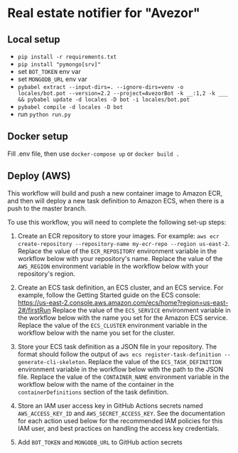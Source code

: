 # Real estate notifier for "Avezor"

## Local setup

- `pip install -r requirements.txt`
- `pip install "pymongo[srv]"`
- set `BOT_TOKEN` env var
- set `MONGODB_URL` env var
- `pybabel extract --input-dirs=. --ignore-dirs=venv -o locales/bot.pot --version=2.2 --project=AvezorBot -k __:1,2 -k ___ && pybabel update -d locales -D bot -i locales/bot.pot`
- `pybabel compile -d locales -D bot`
- run `python run.py`

## Docker setup

Fill .env file, then
use `docker-compose up` or `docker build .`

## Deploy (AWS)

 This workflow will build and push a new container image to Amazon ECR,
 and then will deploy a new task definition to Amazon ECS, when there is a push to the master branch.

 To use this workflow, you will need to complete the following set-up steps:

 1. Create an ECR repository to store your images.
    For example: `aws ecr create-repository --repository-name my-ecr-repo --region us-east-2`.
    Replace the value of the `ECR_REPOSITORY` environment variable in the workflow below with your repository's name.
    Replace the value of the `AWS_REGION` environment variable in the workflow below with your repository's region.

 2. Create an ECS task definition, an ECS cluster, and an ECS service.
    For example, follow the Getting Started guide on the ECS console:
      https://us-east-2.console.aws.amazon.com/ecs/home?region=us-east-2#/firstRun
    Replace the value of the `ECS_SERVICE` environment variable in the workflow below with the name you set for the Amazon ECS service.
    Replace the value of the `ECS_CLUSTER` environment variable in the workflow below with the name you set for the cluster.

 3. Store your ECS task definition as a JSON file in your repository.
    The format should follow the output of `aws ecs register-task-definition --generate-cli-skeleton`.
    Replace the value of the `ECS_TASK_DEFINITION` environment variable in the workflow below with the path to the JSON file.
    Replace the value of the `CONTAINER_NAME` environment variable in the workflow below with the name of the container
    in the `containerDefinitions` section of the task definition.

 4. Store an IAM user access key in GitHub Actions secrets named `AWS_ACCESS_KEY_ID` and `AWS_SECRET_ACCESS_KEY`.
    See the documentation for each action used below for the recommended IAM policies for this IAM user,
    and best practices on handling the access key credentials.
    
 5. Add `BOT_TOKEN` and `MONGODB_URL` to GitHub action secrets
